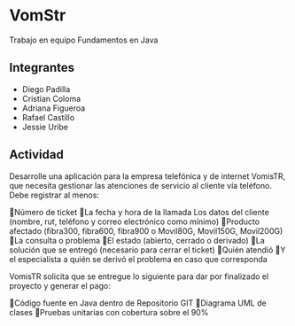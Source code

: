 # VomStr
Trabajo en equipo Fundamentos en Java
## Integrantes
- Diego Padilla
- Cristian Coloma
- Adriana Figueroa
- Rafael Castillo
- Jessie Uribe
## Actividad
Desarrolle una aplicación para la empresa telefónica y de internet VomisTR, que necesita gestionar las atenciones de servicio al cliente vía teléfono. Debe registrar al menos:

Número de ticket
La fecha y hora de la llamada
Los datos del cliente (nombre, rut, teléfono y correo electrónico como mínimo)
Producto afectado (fibra300, fibra600, fibra900 o Movil80G, Movil150G, Movil200G)
La consulta o problema
El estado (abierto, cerrado o derivado)
La solución que se entregó (necesario para cerrar el ticket)
Quién atendió
Y el especialista a quién se derivó el problema en caso que corresponda

VomisTR solicita que se entregue lo siguiente para dar por finalizado el proyecto y generar el pago:

Código fuente en Java dentro de Repositorio GIT 
Diagrama UML de clases
Pruebas unitarias con cobertura sobre el 90%
